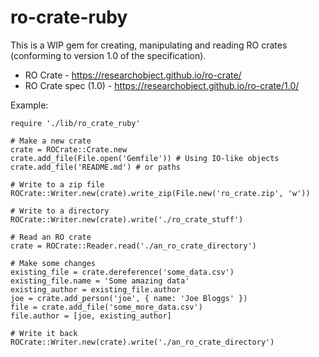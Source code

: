 # ro-crate-ruby

This is a WIP gem for creating, manipulating and reading RO crates (conforming to version 1.0 of the specification).

* RO Crate - https://researchobject.github.io/ro-crate/
* RO Crate spec (1.0) - https://researchobject.github.io/ro-crate/1.0/

Example:
```
require './lib/ro_crate_ruby'

# Make a new crate
crate = ROCrate::Crate.new
crate.add_file(File.open('Gemfile')) # Using IO-like objects
crate.add_file('README.md') # or paths

# Write to a zip file
ROCrate::Writer.new(crate).write_zip(File.new('ro_crate.zip', 'w'))

# Write to a directory
ROCrate::Writer.new(crate).write('./ro_crate_stuff')

# Read an RO crate
crate = ROCrate::Reader.read('./an_ro_crate_directory')

# Make some changes
existing_file = crate.dereference('some_data.csv')
existing_file.name = 'Some amazing data'
existing_author = existing_file.author
joe = crate.add_person('joe', { name: 'Joe Bloggs' })
file = crate.add_file('some_more_data.csv')
file.author = [joe, existing_author]

# Write it back
ROCrate::Writer.new(crate).write('./an_ro_crate_directory')
```
